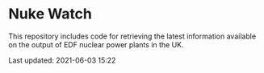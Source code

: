 # Nuke Watch

This repository includes code for retrieving the latest information available on the output of EDF nuclear power plants in the UK.

Last updated: 2021-06-03 15:22